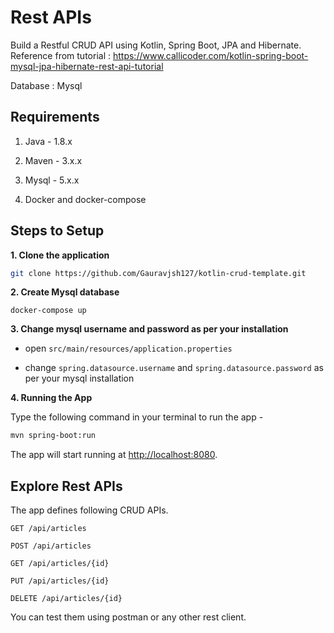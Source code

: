 # Rest APIs

Build a Restful CRUD API using Kotlin, Spring Boot, JPA and Hibernate.
Reference from tutorial : https://www.callicoder.com/kotlin-spring-boot-mysql-jpa-hibernate-rest-api-tutorial

Database : Mysql

## Requirements

1. Java - 1.8.x

2. Maven - 3.x.x

3. Mysql - 5.x.x

4. Docker and docker-compose

## Steps to Setup

**1. Clone the application**

```bash
git clone https://github.com/Gauravjsh127/kotlin-crud-template.git
```

**2. Create Mysql database**
```
docker-compose up

```

**3. Change mysql username and password as per your installation**

+ open `src/main/resources/application.properties`

+ change `spring.datasource.username` and `spring.datasource.password` as per your mysql installation

**4. Running the App**

Type the following command in your terminal to run the app -

```bash
mvn spring-boot:run
```

The app will start running at <http://localhost:8080>.

## Explore Rest APIs

The app defines following CRUD APIs.

    GET /api/articles
    
    POST /api/articles
    
    GET /api/articles/{id}
    
    PUT /api/articles/{id}
    
    DELETE /api/articles/{id}

You can test them using postman or any other rest client.
